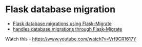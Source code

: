 # Flask database migration
  - [Flask database migrations using Flask-Migrate](https://kimlehtinen.com/flask-database-migrations-using-flask-migrate/)
  - [handles database migrations through Flask-Migrate](https://flask-migrate.readthedocs.io/en/latest/)

Watch this - https://www.youtube.com/watch?v=Vrf9CR1617Y